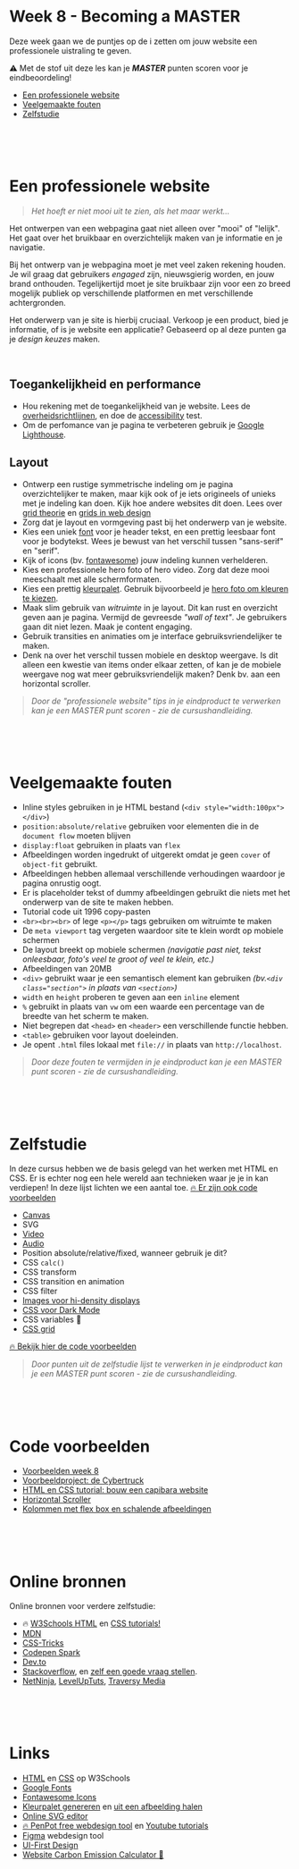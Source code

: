 # Week 8 - Becoming a MASTER

Deze week gaan we de puntjes op de i zetten om jouw website een professionele uistraling te geven.

⚠️ Met de stof uit deze les kan je ***MASTER*** punten scoren voor je eindbeoordeling!

- <a href="#tips">Een professionele website</a>
- <a href="#fouten">Veelgemaakte fouten</a>
- <a href="#zelfstudie">Zelfstudie</a>

<br>
<br>
<br>


<a name="tips"></a>
# Een professionele website

> *Het hoeft er niet mooi uit te zien, als het maar werkt...*

Het ontwerpen van een webpagina gaat niet alleen over "mooi" of "lelijk". Het gaat over het bruikbaar en overzichtelijk maken van je informatie en je navigatie. 

Bij het ontwerp van je webpagina moet je met veel zaken rekening houden. Je wil graag dat gebruikers *engaged* zijn, nieuwsgierig worden, en jouw brand onthouden. Tegelijkertijd moet je site bruikbaar zijn voor een zo breed mogelijk publiek op verschillende platformen en met verschillende achtergronden. 

Het onderwerp van je site is hierbij cruciaal. Verkoop je een product, bied je informatie, of is je website een applicatie? Gebaseerd op al deze punten ga je *design keuzes* maken. 

<br>

## Toegankelijkheid en performance

- Hou rekening met de toegankelijkheid van je website. Lees de [overheidsrichtlijnen](https://www.digitaleoverheid.nl/digitale-inclusie/digitaal-toegankelijk/), en doe de [accessibility](https://validator.w3.org) test.
- Om de perfomance van je pagina te verbeteren gebruik je [Google Lighthouse](https://www.youtube.com/watch?v=VyaHwvPWuZU).

## Layout

- Ontwerp een rustige symmetrische indeling om je pagina overzichtelijker te maken, maar kijk ook of je iets origineels of unieks met je indeling kan doen. Kijk hoe andere websites dit doen. Lees over [grid theorie](https://960.gs) en [grids in web design](https://webdesign.tutsplus.com/articles/a-comprehensive-introduction-to-grids-in-web-design--cms-26521)
- Zorg dat je layout en vormgeving past bij het onderwerp van je website. 
- Kies een uniek [font](https://fonts.google.com) voor je header tekst, en een prettig leesbaar font voor je bodytekst. Wees je bewust van het verschil tussen "sans-serif" en "serif".
- Kijk of icons (bv. [fontawesome](https://fontawesome.com)) jouw indeling kunnen verhelderen.
- Kies een professionele hero foto of hero video. Zorg dat deze mooi meeschaalt met alle schermformaten.
- Kies een prettig [kleurpalet](https://coolors.co). Gebruik bijvoorbeeld je [hero foto om kleuren te kiezen](https://coolors.co/image-picker).
- Maak slim gebruik van *witruimte* in je layout. Dit kan rust en overzicht geven aan je pagina. Vermijd de gevreesde *"wall of text"*. Je gebruikers gaan dit niet lezen. Maak je content engaging.
- Gebruik transities en animaties om je interface gebruiksvriendelijker te maken. 
- Denk na over het verschil tussen mobiele en desktop weergave. Is dit alleen een kwestie van items onder elkaar zetten, of kan je de mobiele weergave nog wat meer gebruiksvriendelijk maken? Denk bv. aan een horizontal scroller.

> *Door de "professionele website" tips in je eindproduct te verwerken kan je een MASTER punt scoren - zie de cursushandleiding.*

<br>
<br>
<br>


<a name="fouten"></a>
# Veelgemaakte fouten

- Inline styles gebruiken in je HTML bestand (`<div style="width:100px"></div>`)
- `position:absolute/relative` gebruiken voor elementen die in de `document flow` moeten blijven
- `display:float` gebruiken in plaats van `flex`
- Afbeeldingen worden ingedrukt of uitgerekt omdat je geen `cover` of `object-fit` gebruikt.
- Afbeeldingen hebben allemaal verschillende verhoudingen waardoor je pagina onrustig oogt. 
- Er is placeholder tekst of dummy afbeeldingen gebruikt die niets met het onderwerp van de site te maken hebben.
- Tutorial code uit 1996 copy-pasten 
- `<br><br><br>` of lege `<p></p>` tags gebruiken om witruimte te maken
- De `meta viewport` tag vergeten waardoor site te klein wordt op mobiele schermen
- De layout breekt op mobiele schermen *(navigatie past niet, tekst onleesbaar, foto's veel te groot of veel te klein, etc.)*
- Afbeeldingen van 20MB
- `<div>` gebruikt waar je een semantisch element kan gebruiken *(bv.`<div class="section">` in plaats van `<section>`)*
- `width` en `height` proberen te geven aan een `inline` element
- `%` gebruikt in plaats van `vw` om een waarde  een percentage van de breedte van het scherm te maken.
- Niet begrepen dat `<head>` en `<header>` een  verschillende functie hebben.
- `<table>` gebruiken voor layout doeleinden.
- Je opent `.html` files lokaal met `file://` in plaats van `http://localhost`.

> *Door deze fouten te vermijden in je eindproduct kan je een MASTER punt scoren - zie de cursushandleiding.*

<br>
<br>
<br>


<a name="zelfstudie"></a>
# Zelfstudie

In deze cursus hebben we de basis gelegd van het werken met HTML en CSS. Er is echter nog een hele wereld aan technieken waar je je in kan verdiepen! In deze lijst lichten we een aantal toe. [🔥 Er zijn ook code voorbeelden](./week8-voorbeelden.md)

- [Canvas](https://developer.mozilla.org/en-US/docs/Web/API/Canvas_API/Tutorial)
- SVG
- [Video](https://developer.mozilla.org/en-US/docs/Web/HTML/Element/video) 
- [Audio](https://developer.mozilla.org/en-US/docs/Web/HTML/Element/audio)
- Position absolute/relative/fixed, wanneer gebruik je dit?
- CSS `calc()`
- CSS transform
- CSS transition en animation
- CSS filter
- [Images voor hi-density displays](https://css-tricks.com/responsive-images-css/)
- [CSS voor Dark Mode](https://css-tricks.com/dark-modes-with-css/)
- CSS variables 🤯
- [CSS grid](https://developer.mozilla.org/en-US/docs/Web/CSS/grid)

[🔥 Bekijk hier de code voorbeelden](./week8-voorbeelden.md)

> *Door punten uit de zelfstudie lijst te verwerken in je eindproduct kan je een MASTER punt scoren - zie de cursushandleiding.*

<br>
<br>
<br>

# Code voorbeelden

- [Voorbeelden week 8](./week8-voorbeelden.md)
- [Voorbeeldproject: de Cybertruck](https://codepen.io/eerk/pen/YzWKXPG)
- [HTML en CSS tutorial: bouw een capibara website](https://glitch.com/@KokoDoko/html-basics)
- [Horizontal Scroller](https://codepen.io/eerk/pen/PoEVXOv)
- [Kolommen met flex box en schalende afbeeldingen](https://codepen.io/eerk/pen/rNdWjKR)


<br>
<br>
<br>

# Online bronnen

Online bronnen voor verdere zelfstudie:

- 🔥 [W3Schools HTML](https://www.w3schools.com/html/) en [CSS tutorials!](https://www.w3schools.com/css/)
- [MDN](https://developer.mozilla.org/en-US/)
- [CSS-Tricks](https://css-tricks.com/guides/)
- [Codepen Spark](https://codepen.io/spark)
- [Dev.to](https://dev.to)
- [Stackoverflow](https://stackoverflow.com), en [zelf een goede vraag stellen](https://stackoverflow.com/help/how-to-ask).
- [NetNinja](https://www.youtube.com/c/TheNetNinja), [LevelUpTuts](https://www.youtube.com/c/LevelUpTuts), [Traversy Media](https://www.youtube.com/c/TraversyMedia)




<br>
<br>
<br>

# Links

- [HTML](https://www.w3schools.com/html/) en [CSS](https://www.w3schools.com/css/) op W3Schools
- [Google Fonts](https://fonts.google.com)
- [Fontawesome Icons](https://fontawesome.com/icons)
- [Kleurpalet genereren](https://coolors.co) en [uit een afbeelding halen](https://coolors.co/image-picker)
- [Online SVG editor](https://editor.method.ac)
- [🔥 PenPot free webdesign tool](https://penpot.app) en [Youtube  tutorials](https://www.youtube.com/channel/UCAqS8G72uv9P5HG1IfgnQ9g)
- [Figma](https://www.figma.com) webdesign tool
- [UI-First Design](https://medium.com/sigma-software/benefits-of-using-ui-first-real-life-experience-ed81814b028e)
- [Website Carbon Emission Calculator 💨](https://www.websitecarbon.com)

